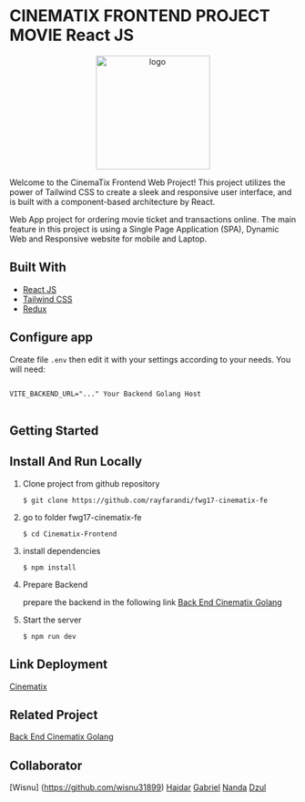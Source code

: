 # CINEMATIX FRONTEND PROJECT MOVIE React JS

<p align="center">
        <img src="./src/assets/img/Cinematix copy.svg" width="200px" alt="logo"></img>
</p>

Welcome to the CinemaTix Frontend Web Project! This project utilizes the power of Tailwind CSS to create a sleek and responsive user interface, and is built with a component-based architecture by React.

Web App project for ordering movie ticket and transactions online. The main feature in this project is using a Single Page Application (SPA), Dynamic Web and Responsive website for mobile and Laptop.

## Built With

- [React JS](https://img.shields.io/badge/react-%2320232a.svg?style=for-the-badge&logo=react&logoColor=%2361DAFB)
- [Tailwind CSS](https://tailwindcss.com/)
- [Redux](https://redux.js.org/)

## Configure app

Create file `.env` then edit it with your settings
according to your needs. You will need:

<pre>
<code>
VITE_BACKEND_URL="..." Your Backend Golang Host
</code>
</pre>

## Getting Started

## Install And Run Locally

1.  Clone project from github repository

        $ git clone https://github.com/rayfarandi/fwg17-cinematix-fe

2.  go to folder fwg17-cinematix-fe

        $ cd Cinematix-Frontend

3.  install dependencies

        $ npm install

4.  Prepare Backend

    prepare the backend in the following link [Back End Cinematix Golang](https://github.com/putragabrielll/fwg17-cinematix-be)

5.  Start the server

        $ npm run dev

## Link Deployment

[Cinematix](#)

## Related Project
<div id="link"></div>

[Back End Cinematix Golang](https://github.com/putragabrielll/fwg17-cinematix-be)

## Collaborator

[Wisnu] (https://github.com/wisnu31899)
[Haidar](https://github.com/patih1)
[Gabriel](https://github.com/putragabrielll)
[Nanda](https://github.com/xel26)
[Dzul](https://github.com/DzulfiqarSiraj)